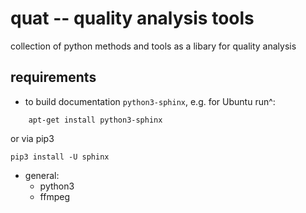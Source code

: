 # quat -- quality analysis tools

collection of python methods and tools as a libary for quality analysis

## requirements
* to build documentation `python3-sphinx`, e.g. for Ubuntu run^:
```
    apt-get install python3-sphinx
```
or via pip3
```
pip3 install -U sphinx
```

* general:
    * python3
    * ffmpeg

